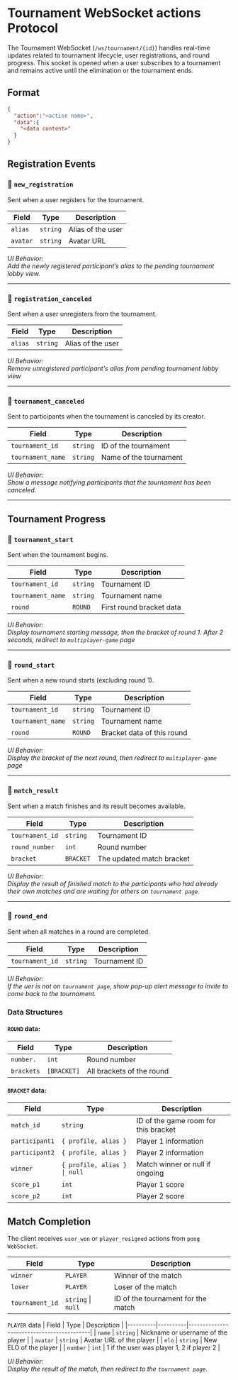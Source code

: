 # Tournament WebSocket actions Protocol

The Tournament WebSocket (`/ws/tournament/{id}`) handles real-time updates related to tournament lifecycle, user registrations, and round progress.
This socket is opened when a user subscribes to a tournament and remains active until the elimination or the tournament ends.

## Format
```json
{
  "action":"<action name>",
  "data":{
    "<data content>"
  }
}
```

## Registration Events

### 🔷 `new_registration`

Sent when a user registers for the tournament.

| Field     | Type       | Description        |
|-----------|------------|--------------------|
| `alias`   | `string`   | Alias of the user  |
| `avatar`  | `string`   | Avatar URL         |

*UI Behavior:*   
*Add the newly registered participant’s alias to the pending tournament lobby view.*

---

### 🔷 `registration_canceled`

Sent when a user unregisters from the tournament.

| Field   | Type     | Description       |
|---------|----------|-------------------|
| `alias` | `string` | Alias of the user |

*UI Behavior:*    
*Remove unregistered participant's alias from pending tournament lobby view*

---

### 🔷 `tournament_canceled`

Sent to participants when the tournament is canceled by its creator.

| Field             | Type         | Description                        |
|-------------------|--------------|------------------------------------|
| `tournament_id`   | `string`     | ID of the tournament               |
| `tournament_name` | `string`     | Name of the tournament             |

*UI Behavior:*   
*Show a message notifying participants that the tournament has been canceled.*

---

## Tournament Progress

### 🔷 `tournament_start`

Sent when the tournament begins.

| Field             | Type     | Description                   |
|-------------------|----------|-------------------------------|
| `tournament_id`   | `string` | Tournament ID                 |
| `tournament_name` | `string` | Tournament name               |
| `round`           | `ROUND`  | First round bracket data      |

*UI Behavior:*   
*Display tournament starting message, then the bracket of round 1. After 2 seconds, redirect to `multiplayer-game` page*

---

### 🔷 `round_start`

Sent when a new round starts (excluding round 1).

| Field             | Type     | Description                   |
|-------------------|----------|-------------------------------|
| `tournament_id`   | `string` | Tournament ID                 |
| `tournament_name` | `string` | Tournament name               |
| `round`           | `ROUND`  | Bracket data of this round    |

*UI Behavior:*   
*Display the bracket of the next round, then redirect to `multiplayer-game` page*

---

### 🔷 `match_result`

Sent when a match finishes and its result becomes available.

| Field           | Type      | Description                  |
|-----------------|-----------|------------------------------|
| `tournament_id` | `string`  | Tournament ID                |
| `round_number`  | `int`     | Round number                 |
| `bracket`       | `BRACKET` | The updated match bracket    |

*UI Behavior:*   
*Display the result of finished match to the participants who had already their own matches and are waiting for others on `tournament page`.*

---

### 🔷 `round_end`

Sent when all matches in a round are completed.

| Field           | Type     | Description                |
|-----------------|----------|----------------------------|
| `tournament_id` | `string` | Tournament ID              |

*UI Behavior:*   
*If the uer is not on `tournament page`, show pop-up alert message to invite to come back to the tournament.*

### Data Structures

#### `ROUND` data:
| Field            | Type                | Description                 |
|------------------|---------------------|-----------------------------|
| `number. `       | `int`               | Round number                |
| `brackets`       | `[BRACKET]`         | All brackets of the round   |

#### `BRACKET` data:

| Field            | Type                         | Description                              |
|------------------|------------------------------|------------------------------------------|
| `match_id`       | `string`                     | ID of the game room for this bracket     |
| `participant1`   | `{ profile, alias }`         | Player 1 information                     |
| `participant2`   | `{ profile, alias }`         | Player 2 information                     |
| `winner`         | `{ profile, alias } \| null` | Match winner or null if ongoing          |
| `score_p1`       | `int`                        | Player 1 score                           |
| `score_p2`       | `int`                        | Player 2 score                           |

## Match Completion

The client receives `user_won` or `player_resigned` actions from `pong WebSocket`.

| Field            | Type               | Description                              |
|------------------|--------------------|------------------------------------------|
| `winner`         | `PLAYER`           | Winner of the match                      |
| `loser`          | `PLAYER`           | Loser of the match                       |
| `tournament_id`  | `string` \| `null` | ID of the tournament for the match       |


`PLAYER` data
 | Field    | Type     | Description                              |
|----------|----------|-------------------------------------------|
| `name`   | `string` | Nickname or username of the player        |
| `avatar` | `string` | Avatar URL of the player                  |
| `elo`    | `string` | New ELO of the player                     |
| `number` | `int`    | 1 if the user was player 1, 2 if player 2 |

*UI Behavior:*   
*Display the result of the match, then redirect to the `tournament page`.* 
